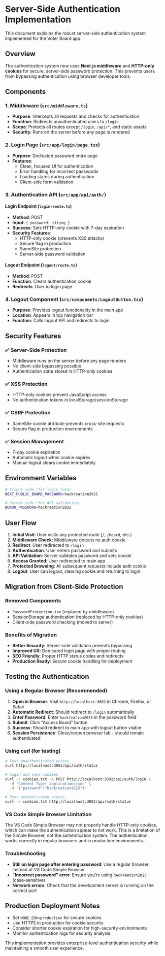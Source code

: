 # Server-Side Authentication Implementation

This document explains the robust server-side authentication system implemented for the Voter Board app.

## Overview

The authentication system now uses **Next.js middleware** and **HTTP-only cookies** for secure, server-side password protection. This prevents users from bypassing authentication using browser developer tools.

## Components

### 1. Middleware (`src/middleware.ts`)
- **Purpose**: Intercepts all requests and checks for authentication
- **Function**: Redirects unauthenticated users to `/login`
- **Scope**: Protects all routes except `/login`, `/api/*`, and static assets
- **Security**: Runs on the server before any page is rendered

### 2. Login Page (`src/app/login/page.tsx`)
- **Purpose**: Dedicated password entry page
- **Features**:
  - Clean, focused UI for authentication
  - Error handling for incorrect passwords
  - Loading states during authentication
  - Client-side form validation

### 3. Authentication API (`src/app/api/auth/`)

#### Login Endpoint (`login/route.ts`)
- **Method**: POST
- **Input**: `{ password: string }`
- **Success**: Sets HTTP-only cookie with 7-day expiration
- **Security Features**:
  - HTTP-only cookie (prevents XSS attacks)
  - Secure flag in production
  - SameSite protection
  - Server-side password validation

#### Logout Endpoint (`logout/route.ts`)
- **Method**: POST
- **Function**: Clears authentication cookie
- **Redirects**: User to login page

### 4. Logout Component (`src/components/LogoutButton.tsx`)
- **Purpose**: Provides logout functionality in the main app
- **Location**: Appears in top navigation bar
- **Function**: Calls logout API and redirects to login

## Security Features

### ✅ Server-Side Protection
- Middleware runs on the server before any page renders
- No client-side bypassing possible
- Authentication state stored in HTTP-only cookies

### ✅ XSS Protection
- HTTP-only cookies prevent JavaScript access
- No authentication tokens in localStorage/sessionStorage

### ✅ CSRF Protection
- SameSite cookie attribute prevents cross-site requests
- Secure flag in production environments

### ✅ Session Management
- 7-day cookie expiration
- Automatic logout when cookie expires
- Manual logout clears cookie immediately

## Environment Variables

```bash
# Client-side (for login form)
NEXT_PUBLIC_BOARD_PASSWORD=hackreation2025

# Server-side (for API validation)
BOARD_PASSWORD=hackreation2025
```

## User Flow

1. **Initial Visit**: User visits any protected route (`/`, `/board`, etc.)
2. **Middleware Check**: Middleware detects no auth cookie
3. **Redirect**: User redirected to `/login`
4. **Authentication**: User enters password and submits
5. **API Validation**: Server validates password and sets cookie
6. **Access Granted**: User redirected to main app
7. **Protected Browsing**: All subsequent requests include auth cookie
8. **Logout**: User can logout, clearing cookie and returning to login

## Migration from Client-Side Protection

### Removed Components
- `PasswordProtection.tsx` (replaced by middleware)
- SessionStorage authentication (replaced by HTTP-only cookies)
- Client-side password checking (moved to server)

### Benefits of Migration
- **Better Security**: Server-side validation prevents bypassing
- **Improved UX**: Dedicated login page with proper routing
- **SEO Friendly**: Proper HTTP status codes and redirects
- **Production Ready**: Secure cookie handling for deployment

## Testing the Authentication

### Using a Regular Browser (Recommended)
1. **Open in Browser**: Visit `http://localhost:3002` in Chrome, Firefox, or Safari
2. **Automatic Redirect**: Should redirect to `/login` automatically
3. **Enter Password**: Enter `hackreation2025` in the password field
4. **Submit**: Click "Access Board" button
5. **Success**: Should redirect to main app with logout button visible
6. **Session Persistence**: Close/reopen browser tab - should remain authenticated

### Using curl (for testing)
```bash
# Test unauthenticated access
curl http://localhost:3002/api/auth/status

# Login and save cookies
curl -c cookies.txt -X POST http://localhost:3002/api/auth/login \
  -H "Content-Type: application/json" \
  -d '{"password":"hackreation2025"}'

# Test authenticated access
curl -b cookies.txt http://localhost:3002/api/auth/status
```

### VS Code Simple Browser Limitation
The VS Code Simple Browser may not properly handle HTTP-only cookies, which can make the authentication appear to not work. This is a limitation of the Simple Browser, not the authentication system. The authentication works correctly in regular browsers and in production environments.

### Troubleshooting
- **Still on login page after entering password**: Use a regular browser instead of VS Code Simple Browser
- **"Incorrect password" error**: Ensure you're using `hackreation2025` (case-sensitive)
- **Network errors**: Check that the development server is running on the correct port

## Production Deployment Notes

- Set `NODE_ENV=production` for secure cookies
- Use HTTPS in production for cookie security
- Consider shorter cookie expiration for high-security environments
- Monitor authentication logs for security analysis

This implementation provides enterprise-level authentication security while maintaining a smooth user experience.
